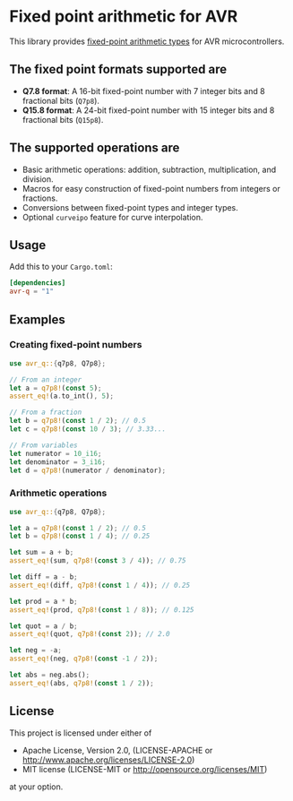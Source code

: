 # Fixed point arithmetic for AVR

This library provides
[fixed-point arithmetic types](https://en.wikipedia.org/wiki/Q_(number_format))
for AVR microcontrollers.

## The fixed point formats supported are

- **Q7.8 format**: A 16-bit fixed-point number with 7 integer bits and 8 fractional bits (`Q7p8`).
- **Q15.8 format**: A 24-bit fixed-point number with 15 integer bits and 8 fractional bits (`Q15p8`).

## The supported operations are

- Basic arithmetic operations: addition, subtraction, multiplication, and division.
- Macros for easy construction of fixed-point numbers from integers or fractions.
- Conversions between fixed-point types and integer types.
- Optional `curveipo` feature for curve interpolation.

## Usage

Add this to your `Cargo.toml`:

```toml
[dependencies]
avr-q = "1"
```

## Examples

### Creating fixed-point numbers

```rust
use avr_q::{q7p8, Q7p8};

// From an integer
let a = q7p8!(const 5);
assert_eq!(a.to_int(), 5);

// From a fraction
let b = q7p8!(const 1 / 2); // 0.5
let c = q7p8!(const 10 / 3); // 3.33...

// From variables
let numerator = 10_i16;
let denominator = 3_i16;
let d = q7p8!(numerator / denominator);
```

### Arithmetic operations

```rust
use avr_q::{q7p8, Q7p8};

let a = q7p8!(const 1 / 2); // 0.5
let b = q7p8!(const 1 / 4); // 0.25

let sum = a + b;
assert_eq!(sum, q7p8!(const 3 / 4)); // 0.75

let diff = a - b;
assert_eq!(diff, q7p8!(const 1 / 4)); // 0.25

let prod = a * b;
assert_eq!(prod, q7p8!(const 1 / 8)); // 0.125

let quot = a / b;
assert_eq!(quot, q7p8!(const 2)); // 2.0

let neg = -a;
assert_eq!(neg, q7p8!(const -1 / 2));

let abs = neg.abs();
assert_eq!(abs, q7p8!(const 1 / 2));
```

## License

This project is licensed under either of

- Apache License, Version 2.0, (LICENSE-APACHE or http://www.apache.org/licenses/LICENSE-2.0)
- MIT license (LICENSE-MIT or http://opensource.org/licenses/MIT)

at your option.
